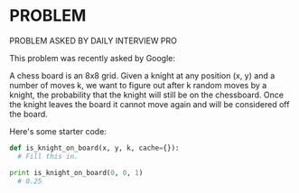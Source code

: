 # PROBLEM
PROBLEM ASKED BY DAILY INTERVIEW PRO

This problem was recently asked by Google:

A chess board is an 8x8 grid. Given a knight at any position (x, y) and a number of moves k, we want to figure out after k random moves by a knight, the probability that the knight will still be on the chessboard. Once the knight leaves the board it cannot move again and will be considered off the board.

Here's some starter code:

```python
def is_knight_on_board(x, y, k, cache={}):
  # Fill this in.

print is_knight_on_board(0, 0, 1)
  # 0.25
```
